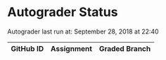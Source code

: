 # Autograder Status
Autograder last run at: September 28, 2018 at 22:40

| GitHub ID | Assignment | Graded Branch |
|-----------|------------|---------------|
